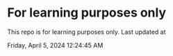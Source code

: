 # For learning purposes only
This repo is for learning purposes only.
Last updated at

Friday, April 5, 2024 12:24:45 AM

